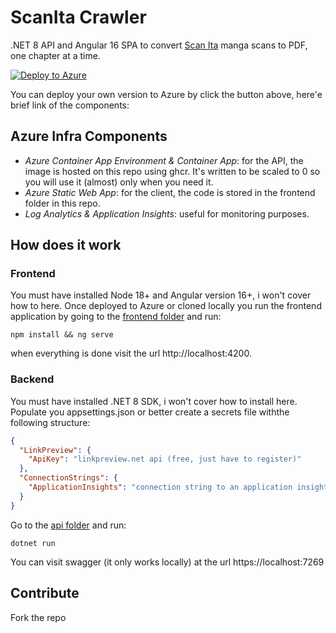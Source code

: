 # ScanIta Crawler

.NET 8 API and Angular 16 SPA to convert [Scan Ita](https://scanita.org) manga scans to PDF, one chapter at a time.

[![Deploy to Azure](https://aka.ms/deploytoazurebutton)](https://portal.azure.com/#create/Microsoft.Template/uri/https%3A%2F%2Fraw.githubusercontent.com%2Ftiaringhio%2FScanItaExtractor%2Fmaster%2Finfrastructure%2Fmain.json)

You can deploy your own version to Azure by click the button above, here'e brief link of the components:

## Azure Infra Components

- *Azure Container App Environment & Container App*: for the API, the image is hosted on this repo using ghcr. It's written to be scaled to 0 so you will use it (almost) only when you need it.
- *Azure Static Web App*: for the client, the code is stored in the frontend folder in this repo.
- *Log Analytics & Application Insights*: useful for monitoring purposes.

## How does it work

### Frontend

You must have installed Node 18+ and Angular version 16+, i won't cover how to here.
Once deployed to Azure or cloned locally you run the frontend application by going to the [frontend folder](/src/frontend/scanitaextractor/) and run:

`npm install && ng serve`

when everything is done visit the url http://localhost:4200.

### Backend

You must have installed .NET 8 SDK, i won't cover how to install here.
Populate you appsettings.json or better create a secrets file withthe following structure:
```json
{
  "LinkPreview": {
    "ApiKey": "linkpreview.net api (free, just have to register)"
  },
  "ConnectionStrings": {
    "ApplicationInsights": "connection string to an application insights instance"
  }
}
```

Go to the [api folder](/src/backend/Applications/ScanIta.Crawler.Api/) and run:

`dotnet run`

You can visit swagger (it only works locally) at the url https://localhost:7269

## Contribute

Fork the repo